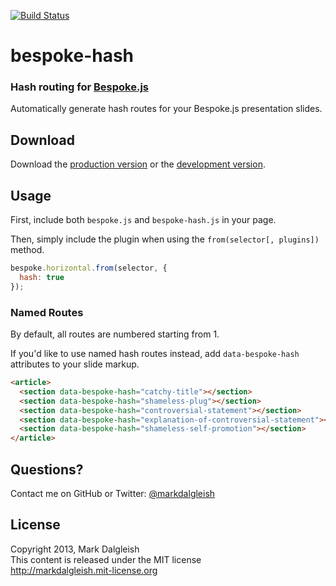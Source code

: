 [![Build Status](https://secure.travis-ci.org/markdalgleish/bespoke-hash.png)](http://travis-ci.org/markdalgleish/bespoke-hash)

# bespoke-hash

### Hash routing for [Bespoke.js](https://github.com/markdalgleish/bespoke.js)

Automatically generate hash routes for your Bespoke.js presentation slides.

## Download

Download the [production version][min] or the [development version][max].

[min]: https://raw.github.com/markdalgleish/bespoke.js/master/dist/bespoke-hash.min.js
[max]: https://raw.github.com/markdalgleish/bespoke.js/master/dist/bespoke-hash.js

## Usage

First, include both `bespoke.js` and `bespoke-hash.js` in your page.

Then, simply include the plugin when using the `from(selector[, plugins])` method.

```js
bespoke.horizontal.from(selector, {
  hash: true
});
```

### Named Routes

By default, all routes are numbered starting from 1.

If you'd like to use named hash routes instead, add `data-bespoke-hash` attributes to your slide markup.

```html
<article>
  <section data-bespoke-hash="catchy-title"></section>
  <section data-bespoke-hash="shameless-plug"></section>
  <section data-bespoke-hash="controversial-statement"></section>
  <section data-bespoke-hash="explanation-of-controversial-statement"></section>
  <section data-bespoke-hash="shameless-self-promotion"></section>
</article>
```

## Questions?

Contact me on GitHub or Twitter: [@markdalgleish](http://twitter.com/markdalgleish)

## License

Copyright 2013, Mark Dalgleish  
This content is released under the MIT license  
http://markdalgleish.mit-license.org